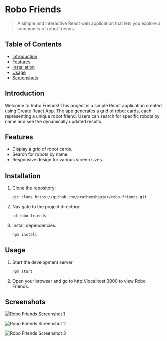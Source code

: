 # Robo Friends

> A simple and interactive React web application that lets you explore a community of robot friends.

## Table of Contents

- [Introduction](#introduction)
- [Features](#features)
- [Installation](#installation)
- [Usage](#usage)
- [Screenshots](#screenshots)

## Introduction

Welcome to Robo Friends! This project is a simple React application created using Create React App. The app generates a grid of robot cards, each representing a unique robot friend. Users can search for specific robots by name and see the dynamically updated results.

## Features

- Display a grid of robot cards.
- Search for robots by name.
- Responsive design for various screen sizes.

## Installation

1. Clone the repository:

   ```bash
   git clone https://github.com/prathmeshgujar/robo-friends.git

2. Navigate to the project directory:

   ```bash
   cd robo-friends

3. Install dependencies:

    ```bash
    npm install

## Usage

1. Start the development server
   ```bash
   npm start

2. Open your browser and go to http://localhost:3000 to view Robo Friends.


## Screenshots

![Robo Friends Screenshot 1](/screenshots/screenshot1.png)

![Robo Friends Screenshot 2](/screenshots/screenshot2.png)

![Robo Friends Screenshot 3](/screenshots/screenshot3.png)